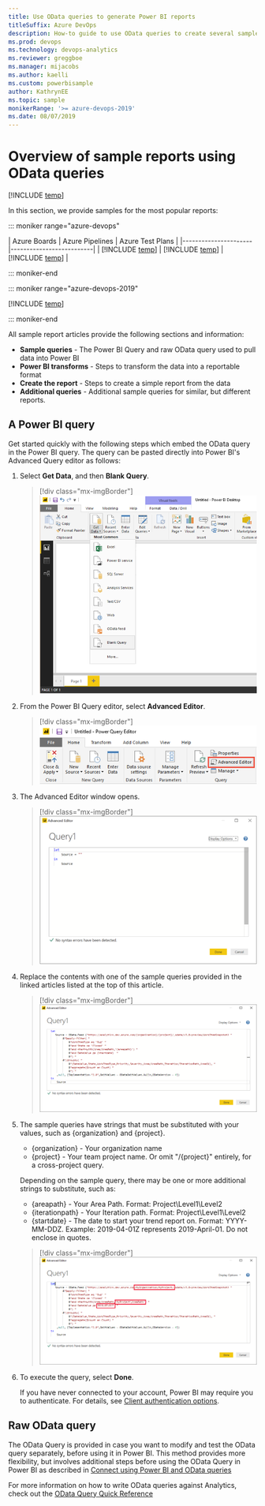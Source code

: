 ```yaml
---
title: Use OData queries to generate Power BI reports  
titleSuffix: Azure DevOps
description: How-to guide to use OData queries to create several sample  Power BI reports
ms.prod: devops
ms.technology: devops-analytics
ms.reviewer: greggboe
ms.manager: mijacobs
ms.author: kaelli
ms.custom: powerbisample
author: KathrynEE
ms.topic: sample
monikerRange: '>= azure-devops-2019'
ms.date: 08/07/2019
---
```


# Overview of sample reports using OData queries

[!INCLUDE [temp](../_shared/version-azure-devops.md)]

In this section, we provide samples for the most popular reports:

::: moniker range="azure-devops"

| Azure Boards | Azure Pipelines | Azure Test Plans | 
|----------------------|--------------------------| 
| [!INCLUDE [temp](_shared/sample-fulllist.md)] | [!INCLUDE [temp](_shared/sample-full-list-pipelines.md)] | [!INCLUDE [temp](_shared/sample-full-list-test-plans.md)] |

::: moniker-end

::: moniker range="azure-devops-2019"

[!INCLUDE [temp](_shared/sample-fulllist.md)] 

::: moniker-end

All sample report articles provide the following sections and information: 

* **Sample queries** - The Power BI Query and raw OData query used to pull data into Power BI
* **Power BI transforms** - Steps to transform the data into a reportable format
* **Create the report** - Steps to create a simple report from the data
* **Additional queries** - Additional sample queries for similar, but different reports.

## A Power BI query
    
Get started quickly with the following steps which embed the OData query in the Power BI query. The query can be pasted directly into Power BI's Advanced Query editor as follows:

1. Select **Get Data**, and then **Blank Query**.

    > [!div class="mx-imgBorder"] 
    > ![Power BI - Blank Query](_img/BlankQuery.png)

2. From the Power BI Query editor, select **Advanced Editor**.

    > [!div class="mx-imgBorder"] 
    > ![Power BI - Select Advanced Editor](_img/AdvancedEditor.png)

3. The Advanced Editor window opens.

    > [!div class="mx-imgBorder"] 
    > ![Power BI - Advanced Editor](_img/odatapowerbi-advancededitor.png)

4. Replace the contents with one of the sample queries provided in the linked articles listed at the top of this article.  

    > [!div class="mx-imgBorder"] 
    > ![Power BI - Advanced Editor - Pasted Query](_img/odatapowerbi-advancededitor-pasted.png)

5. The sample queries have strings that must be substituted with your values, such as {organization} and {project}.

    * {organization} - Your organization name 
    * {project} - Your team project name. Or omit "/{project}" entirely, for a cross-project query.

    Depending on the sample query, there may be one or more additional strings to substitute, such as:

    * {areapath} - Your Area Path. Format: Project\Level1\Level2
    * {iterationpath} - Your Iteration path. Format: Project\Level1\Level2
    * {startdate} - The date to start your trend report on. Format: YYYY-MM-DDZ. Example: 2019-04-01Z represents 2019-April-01. Do not enclose in quotes.

    > [!div class="mx-imgBorder"] 
    > ![Power BI - Advanced Editor - Replace strings in query](_img/odatapowerbi-advancededitor-replaced.png)

6. To execute the query, select **Done**. 

    If you have never connected to your account, Power BI may require you to authenticate. For details, see [Client authentication options](client-authentication-options.md).

## Raw OData query

The OData Query is provided in case you want to modify and test the OData query separately, before using it in Power BI. This method provides more flexibility, but involves additional steps before using the OData Query in Power BI as described in [Connect using Power BI and OData queries](odataquery-connect.md)

For more information on how to write OData queries against Analytics, check out the [OData Query Quick Reference](../extend-analytics/quick-ref.md) 

